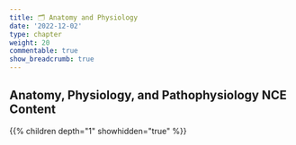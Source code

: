 ```yaml
---
title: 🗂 Anatomy and Physiology
date: '2022-12-02'
type: chapter
weight: 20
commentable: true
show_breadcrumb: true
---
```


## Anatomy, Physiology, and Pathophysiology NCE Content

{{% children depth="1" showhidden="true" %}}
